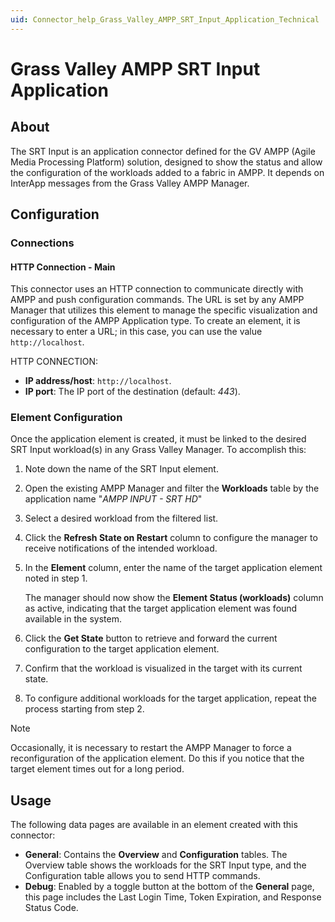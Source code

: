 ```yaml
---
uid: Connector_help_Grass_Valley_AMPP_SRT_Input_Application_Technical
---
```


# Grass Valley AMPP SRT Input Application

## About

The SRT Input is an application connector defined for the GV AMPP (Agile Media Processing Platform) solution, designed to show the status and allow the configuration of the workloads added to a fabric in AMPP. It depends on InterApp messages from the Grass Valley AMPP Manager.

## Configuration

### Connections

#### HTTP Connection - Main

This connector uses an HTTP connection to communicate directly with AMPP and push configuration commands. The URL is set by any AMPP Manager that utilizes this element to manage the specific visualization and configuration of the AMPP Application type. To create an element, it is necessary to enter a URL; in this case, you can use the value `http://localhost`.

HTTP CONNECTION:

- **IP address/host**: `http://localhost`.
- **IP port**: The IP port of the destination (default: *443*).

### Element Configuration

Once the application element is created, it must be linked to the desired SRT Input workload(s) in any Grass Valley Manager. To accomplish this:

1. Note down the name of the SRT Input element.

1. Open the existing AMPP Manager and filter the **Workloads** table by the application name "*AMPP INPUT - SRT HD*"

1. Select a desired workload from the filtered list.

1. Click the **Refresh State on Restart** column to configure the manager to receive notifications of the intended workload.

1. In the **Element** column, enter the name of the target application element noted in step 1.

   The manager should now show the **Element Status (workloads)** column as active, indicating that the target application element was found available in the system.

1. Click the **Get State** button to retrieve and forward the current configuration to the target application element.

1. Confirm that the workload is visualized in the target with its current state.

1. To configure additional workloads for the target application, repeat the process starting from step 2.

> [!NOTE]
> Occasionally, it is necessary to restart the AMPP Manager to force a reconfiguration of the application element. Do this if you notice that the target element times out for a long period.

## Usage

The following data pages are available in an element created with this connector:

- **General**: Contains the **Overview** and **Configuration** tables. The Overview table shows the workloads for the SRT Input type, and the Configuration table allows you to send HTTP commands.
- **Debug**: Enabled by a toggle button at the bottom of the **General** page, this page includes the Last Login Time, Token Expiration, and Response Status Code.

